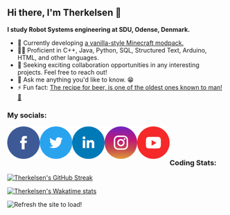 ## Hi there, I'm Therkelsen 👋
**I study Robot Systems engineering at SDU, Odense, Denmark.**

- 🔭 Currently developing [a vanilla-style Minecraft modpack.](https://github.com/Therkelsen/echoes_of_the_wilderness)
- 👨‍💻 Proficient in C++, Java, Python, SQL, Structured Text, Arduino, HTML, and other languages.
- 👯 Seeking exciting collaboration opportunities in any interesting projects. Feel free to reach out!
- 💬 Ask me anything you'd like to know. 😁
- ⚡ Fun fact: [The recipe for beer, is one of the oldest ones known to man! 🍻](https://www.realmofhistory.com/2017/09/22/oldest-beer-recipe-mesopotamia-ninkasi/)

### My socials:
[<img align="left" alt="Therkelsen | Facebook" width="75px" src="https://raw.githubusercontent.com/Therkelsen/Therkelsen/main/Assets/facebook.png" />][facebook]
[<img align="left" alt="Therkelsen | Twitter" width="75px" src="https://raw.githubusercontent.com/Therkelsen/Therkelsen/main/Assets/twitter.png" />][twitter]
[<img align="left" alt="Therkelsen | LinkedIn" width="75px" src="https://raw.githubusercontent.com/Therkelsen/Therkelsen/main/Assets/linkedin.png" />][linkedin]
[<img align="left" alt="Therkelsen | Instagram" width="75px" src="https://raw.githubusercontent.com/Therkelsen/Therkelsen/main/Assets/instagram.png" />][instagram]
[<img align="left" alt="Therkelsen | YouTube" width="75px" src="https://raw.githubusercontent.com/Therkelsen/Therkelsen/main/Assets/youtube.png" />][youtube]

<br />
<br />
<br />

### Coding Stats:

[![Therkelsen's GitHub Streak](https://github-readme-streak-stats.herokuapp.com?user=Therkelsen&theme=github-dark-blue&mode=weekly&hide_border=true)](https://git.io/streak-stats)

[![Therkelsen's Wakatime stats](https://github-readme-stats.vercel.app/api/wakatime?username=Therkelsen&layout=compact&theme=transparent&hide_border=true)](https://github.com/anuraghazra/github-readme-stats)

![Refresh the site to load!](https://metrics.lecoq.io/Therkelsen?template=classic&followup=1&languages=1&posts=1&stars=1&posts.limit=4&posts.source=dev.to&stars.limit=5&config.timezone=Europe%2FCopenhagen&config.animated=true)

<br />

[facebook]: https://www.facebook.com/ththdk/
[twitter]: https://twitter.com/Sir_Therkelsen
[youtube]: https://youtube.com/@sirtherkelsen
[discord]: https://raw.githubusercontent.com/Therkelsen/Therkelsen/main/Assets/discord_contact.png
[instagram]: https://www.instagram.com/thomastherkelsen/
[linkedin]: https://www.linkedin.com/in/thomastherkelsen/
